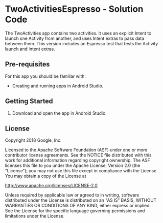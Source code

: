 TwoActivitiesEspresso - Solution Code
=====================================

The TwoActivities app contains two activities. It uses an explicit
Intent to launch one Activity from another, and uses Intent extras to
pass data between them. This version includes an Espresso test that
tests the Activity launch and Intent extras.

Pre-requisites
--------------

For this app you should be familiar with:
* Creating and running apps in Android Studio.

Getting Started
---------------

1. Download and open the app in Android Studio.

License
-------

Copyright 2018 Google, Inc.

Licensed to the Apache Software Foundation (ASF) under one or more contributor
license agreements.  See the NOTICE file distributed with this work for
additional information regarding copyright ownership.  The ASF licenses this
file to you under the Apache License, Version 2.0 (the "License"); you may not
use this file except in compliance with the License.  You may obtain a copy of
the License at

  http://www.apache.org/licenses/LICENSE-2.0

Unless required by applicable law or agreed to in writing, software
distributed under the License is distributed on an "AS IS" BASIS, WITHOUT
WARRANTIES OR CONDITIONS OF ANY KIND, either express or implied.  See the
License for the specific language governing permissions and limitations under
the License.
